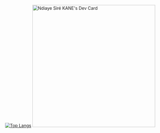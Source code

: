 [![Top Langs](https://github-readme-stats.vercel.app/api/top-langs/?username=ndiayesire&layout=compact)](https://github.com/Ndiayesire/git-status)
<a href="https://app.daily.dev/ndiayesirkane"><img src="https://api.daily.dev/devcards/185753cbab2e4333a24ede5dcd95730f.png?r=5r5" width="400" alt="Ndiaye Siré KANE's Dev Card"/></a>
